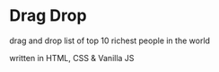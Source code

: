 # Drag Drop
 drag and drop list of top 10 richest people in the world

written in HTML, CSS & Vanilla JS
